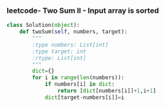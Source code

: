 ### leetcode- Two Sum II - Input array is sorted

```python
class Solution(object):
    def twoSum(self, numbers, target):
        """
        :type numbers: List[int]
        :type target: int
        :rtype: List[int]
        """
        dict={}
        for i in range(len(numbers)):
            if numbers[i] in dict:
                return [dict[numbers[i]]+1,i+1]
            dict[target-numbers[i]]=i
            
```

